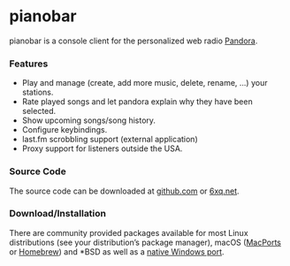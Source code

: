 # pianobar

pianobar is a console client for the personalized web radio [Pandora](https://www.pandora.com).

### Features

* Play and manage (create, add more music, delete, rename, ...) your stations.
* Rate played songs and let pandora explain why they have been selected.
* Show upcoming songs/song history.
* Configure keybindings.
* last.fm scrobbling support (external application)
* Proxy support for listeners outside the USA.

### Source Code

The source code can be downloaded at [github.com](https://github.com/PromyLOPh/pianobar)
or [6xq.net](https://6xq.net/pianobar/).

### Download/Installation

There are community provided packages available for most Linux distributions (see your distribution’s package manager), macOS ([MacPorts](https://www.macports.org) or [Homebrew](https://brew.sh)) and *BSD as well as a [native Windows port](https://github.com/thedmd/pianobar-windows).
